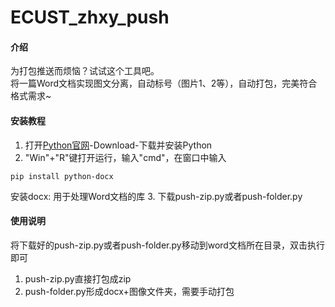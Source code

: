 # ECUST_zhxy_push

#### 介绍
为打包推送而烦恼？试试这个工具吧。  
将一篇Word文档实现图文分离，自动标号（图片1、2等），自动打包，完美符合格式需求~

#### 安装教程

1.  打开[Python官网](https://www.python.org/)-Download-下载并安装Python
2.  "Win"+"R"键打开运行，输入"cmd"，在窗口中输入

```
pip install python-docx

```
安装docx: 用于处理Word文档的库
3.  下载push-zip.py或者push-folder.py

#### 使用说明

将下载好的push-zip.py或者push-folder.py移动到word文档所在目录，双击执行即可  
1. push-zip.py直接打包成zip
2. push-folder.py形成docx+图像文件夹，需要手动打包
